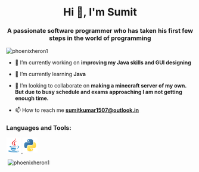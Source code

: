 <h1 align="center">Hi 👋, I'm Sumit</h1>
<h3 align="center">A passionate software programmer who has taken his first few steps in the world of programming</h3>

<p align="left"> <img src="https://komarev.com/ghpvc/?username=phoenixheron1&label=Profile%20views&color=0e75b6&style=flat" alt="phoenixheron1" /> </p>

- 🔭 I’m currently working on **improving my Java skills and GUI designing**

- 🌱 I’m currently learning **Java**

- 👯 I’m looking to collaborate on **making a minecraft server of my own. But due to busy schedule and exams approaching I am not getting enough time.**

- 📫 How to reach me **sumitkumar1507@outlook.in**


<h3 align="left">Languages and Tools:</h3>
<p align="left"> <a href="https://www.java.com" target="_blank" rel="noreferrer"> <img src="https://raw.githubusercontent.com/devicons/devicon/master/icons/java/java-original.svg" alt="java" width="40" height="40"/> </a> <a href="https://www.python.org" target="_blank" rel="noreferrer"> <img src="https://raw.githubusercontent.com/devicons/devicon/master/icons/python/python-original.svg" alt="python" width="40" height="40"/> </a> </p>

<p>&nbsp;<img align="center" src="https://github-readme-stats.vercel.app/api?username=phoenixheron1&show_icons=true&locale=en" alt="phoenixheron1" /></p>

